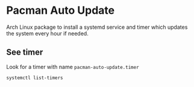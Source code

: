# Pacman Auto Update

Arch Linux package to install a systemd service and timer which updates the system every hour if needed.

## See timer

Look for a timer with name `pacman-auto-update.timer`


```sh
systemctl list-timers
```

